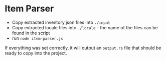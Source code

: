 # Item Parser

- Copy extracted inventory json files into `./input`
- Copy extracted locale files into `./locale` - the name of the files can be found in the script
- run `node item-parser.js`

If everything was set correctly, it will output an `output.rs` file that should be ready to copy into the project.
